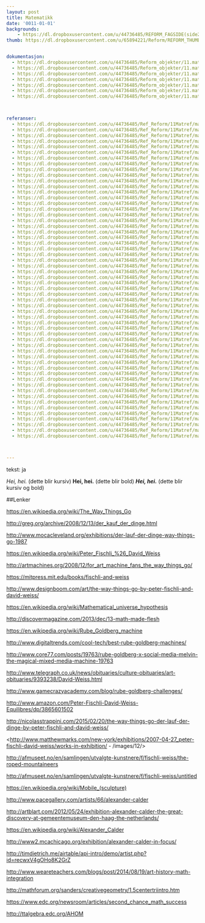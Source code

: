 ```yaml
---
layout: post
title: Matematikk
date: '0011-01-01'
backgrounds:
    - https://dl.dropboxusercontent.com/u/44736485/REFORM_FAGSIDE(side2)/11.Matematikk2m.jpg
thumb: https://dl.dropboxusercontent.com/u/65894221/Reform/REFORM_THUMBNAILS/11.Matematikk.jpg


dokumentasjon:
  - https://dl.dropboxusercontent.com/u/44736485/Reform_objekter/11.mat1.jpg
  - https://dl.dropboxusercontent.com/u/44736485/Reform_objekter/11.mat2.jpg
  - https://dl.dropboxusercontent.com/u/44736485/Reform_objekter/11.mat3.jpg
  - https://dl.dropboxusercontent.com/u/44736485/Reform_objekter/11.mat4.jpg
  - https://dl.dropboxusercontent.com/u/44736485/Reform_objekter/11.mat5.jpg
  - https://dl.dropboxusercontent.com/u/44736485/Reform_objekter/11.mat6.jpg
  - https://dl.dropboxusercontent.com/u/44736485/Reform_objekter/11.mat7.jpg
  


referanser:
  - https://dl.dropboxusercontent.com/u/44736485/Ref_Reform/11Matref/matref01.jpg
  - https://dl.dropboxusercontent.com/u/44736485/Ref_Reform/11Matref/matref02.jpg
  - https://dl.dropboxusercontent.com/u/44736485/Ref_Reform/11Matref/matref03.jpg
  - https://dl.dropboxusercontent.com/u/44736485/Ref_Reform/11Matref/matref04.jpg
  - https://dl.dropboxusercontent.com/u/44736485/Ref_Reform/11Matref/matref05.jpg
  - https://dl.dropboxusercontent.com/u/44736485/Ref_Reform/11Matref/matref06.jpg
  - https://dl.dropboxusercontent.com/u/44736485/Ref_Reform/11Matref/matref08.jpg
  - https://dl.dropboxusercontent.com/u/44736485/Ref_Reform/11Matref/matref09.jpg
  - https://dl.dropboxusercontent.com/u/44736485/Ref_Reform/11Matref/matref10.jpg
  - https://dl.dropboxusercontent.com/u/44736485/Ref_Reform/11Matref/matref11.jpg
  - https://dl.dropboxusercontent.com/u/44736485/Ref_Reform/11Matref/matref12.jpg
  - https://dl.dropboxusercontent.com/u/44736485/Ref_Reform/11Matref/matref13.jpg
  - https://dl.dropboxusercontent.com/u/44736485/Ref_Reform/11Matref/matref14.jpg
  - https://dl.dropboxusercontent.com/u/44736485/Ref_Reform/11Matref/matref14b.jpg
  - https://dl.dropboxusercontent.com/u/44736485/Ref_Reform/11Matref/matref15.jpg
  - https://dl.dropboxusercontent.com/u/44736485/Ref_Reform/11Matref/matref16.jpg
  - https://dl.dropboxusercontent.com/u/44736485/Ref_Reform/11Matref/matref17.jpg
  - https://dl.dropboxusercontent.com/u/44736485/Ref_Reform/11Matref/matref18.jpg
  - https://dl.dropboxusercontent.com/u/44736485/Ref_Reform/11Matref/matref19.jpg
  - https://dl.dropboxusercontent.com/u/44736485/Ref_Reform/11Matref/matref20.jpg
  - https://dl.dropboxusercontent.com/u/44736485/Ref_Reform/11Matref/matref21.jpg
  - https://dl.dropboxusercontent.com/u/44736485/Ref_Reform/11Matref/matref23.jpg
  - https://dl.dropboxusercontent.com/u/44736485/Ref_Reform/11Matref/matref24.jpg
  - https://dl.dropboxusercontent.com/u/44736485/Ref_Reform/11Matref/matref25.jpg
  - https://dl.dropboxusercontent.com/u/44736485/Ref_Reform/11Matref/matref26.jpg
  - https://dl.dropboxusercontent.com/u/44736485/Ref_Reform/11Matref/matref27.jpg
  - https://dl.dropboxusercontent.com/u/44736485/Ref_Reform/11Matref/matref27b.jpg
  - https://dl.dropboxusercontent.com/u/44736485/Ref_Reform/11Matref/matref28.jpg
  - https://dl.dropboxusercontent.com/u/44736485/Ref_Reform/11Matref/matref29.jpg
  - https://dl.dropboxusercontent.com/u/44736485/Ref_Reform/11Matref/matref29b.jpg
  - https://dl.dropboxusercontent.com/u/44736485/Ref_Reform/11Matref/matref30.jpg
  - https://dl.dropboxusercontent.com/u/44736485/Ref_Reform/11Matref/matref30b.jpg
  - https://dl.dropboxusercontent.com/u/44736485/Ref_Reform/11Matref/matref30c.jpg
  - https://dl.dropboxusercontent.com/u/44736485/Ref_Reform/11Matref/matref30d.jpg
  - https://dl.dropboxusercontent.com/u/44736485/Ref_Reform/11Matref/matref31.jpg
  - https://dl.dropboxusercontent.com/u/44736485/Ref_Reform/11Matref/matref32.jpg
  - https://dl.dropboxusercontent.com/u/44736485/Ref_Reform/11Matref/matref32b.jpg
  - https://dl.dropboxusercontent.com/u/44736485/Ref_Reform/11Matref/matref32c.jpg
  - https://dl.dropboxusercontent.com/u/44736485/Ref_Reform/11Matref/matref33.jpg
  - https://dl.dropboxusercontent.com/u/44736485/Ref_Reform/11Matref/matref34.jpg
  - https://dl.dropboxusercontent.com/u/44736485/Ref_Reform/11Matref/matref36.jpg
  - https://dl.dropboxusercontent.com/u/44736485/Ref_Reform/11Matref/matref37.jpg
  - https://dl.dropboxusercontent.com/u/44736485/Ref_Reform/11Matref/matref38.jpg
  - https://dl.dropboxusercontent.com/u/44736485/Ref_Reform/11Matref/matref39.jpg
  - https://dl.dropboxusercontent.com/u/44736485/Ref_Reform/11Matref/matref40.jpg
  - https://dl.dropboxusercontent.com/u/44736485/Ref_Reform/11Matref/matref40b.jpg
  - https://dl.dropboxusercontent.com/u/44736485/Ref_Reform/11Matref/matref40c.jpg
  - https://dl.dropboxusercontent.com/u/44736485/Ref_Reform/11Matref/matref41.jpg
  - https://dl.dropboxusercontent.com/u/44736485/Ref_Reform/11Matref/matref41b.jpg
  - https://dl.dropboxusercontent.com/u/44736485/Ref_Reform/11Matref/matref42.jpg
  - https://dl.dropboxusercontent.com/u/44736485/Ref_Reform/11Matref/matref43.jpg
  - https://dl.dropboxusercontent.com/u/44736485/Ref_Reform/11Matref/matref44.jpg
  - https://dl.dropboxusercontent.com/u/44736485/Ref_Reform/11Matref/matref45.jpg
  - https://dl.dropboxusercontent.com/u/44736485/Ref_Reform/11Matref/matref46.jpg
  - https://dl.dropboxusercontent.com/u/44736485/Ref_Reform/11Matref/matref47.jpg
  - https://dl.dropboxusercontent.com/u/44736485/Ref_Reform/11Matref/matref48.jpg



---
```

tekst: ja

*Hei, hei.* (dette blir kursiv)
**Hei, hei.** (dette blir bold)
***Hei, hei.*** (dette blir kursiv og bold)

##Lenker

<https://en.wikipedia.org/wiki/The_Way_Things_Go>

<http://greg.org/archive/2008/12/13/der_kauf_der_dinge.html>

<http://www.mocacleveland.org/exhibitions/der-lauf-der-dinge-way-things-go-1987>

<https://en.wikipedia.org/wiki/Peter_Fischli_%26_David_Weiss>

<http://artmachines.org/2008/12/for_art_machine_fans_the_way_things_go/>

<https://mitpress.mit.edu/books/fischli-and-weiss>

<http://www.designboom.com/art/the-way-things-go-by-peter-fischli-and-david-weiss/>

<https://en.wikipedia.org/wiki/Mathematical_universe_hypothesis>

<http://discovermagazine.com/2013/dec/13-math-made-flesh>

<https://en.wikipedia.org/wiki/Rube_Goldberg_machine>

<http://www.digitaltrends.com/cool-tech/best-rube-goldberg-machines/>

<http://www.core77.com/posts/19763/rube-goldberg-x-social-media-melvin-the-magical-mixed-media-machine-19763>

<http://www.telegraph.co.uk/news/obituaries/culture-obituaries/art-obituaries/9393238/David-Weiss.html>

<http://www.gamecrazyacademy.com/blog/rube-goldberg-challenges/>

<http://www.amazon.com/Peter-Fischli-David-Weiss-Equilibres/dp/3865601502>

<http://nicolasstrappini.com/2015/02/20/the-way-things-go-der-lauf-der-dinge-by-peter-fischli-and-david-weiss/>

<http://www.matthewmarks.com/new-york/exhibitions/2007-04-27_peter-fischli-david-weiss/works-in-exhibition/ - /images/12/>

<http://afmuseet.no/en/samlingen/utvalgte-kunstnere/f/fischli-weiss/the-roped-mountaineers>

<http://afmuseet.no/en/samlingen/utvalgte-kunstnere/f/fischli-weiss/untitled>

<https://en.wikipedia.org/wiki/Mobile_(sculpture)>

<http://www.pacegallery.com/artists/66/alexander-calder>

<http://artblart.com/2012/05/24/exhibition-alexander-calder-the-great-discovery-at-gemeentemuseum-den-haag-the-netherlands/>

<https://en.wikipedia.org/wiki/Alexander_Calder>

<http://www2.mcachicago.org/exhibition/alexander-calder-in-focus/>

<http://timdietrich.me/airtable/api-intro/demo/artist.php?id=recwxV4gOHo8K2GrZ>

<http://www.weareteachers.com/blogs/post/2014/08/19/art-history-math-integration>

<http://mathforum.org/sanders/creativegeometry/1.5centertriintro.htm>

<https://www.edc.org/newsroom/articles/second_chance_math_success>

<http://ttalgebra.edc.org/AHOM>

